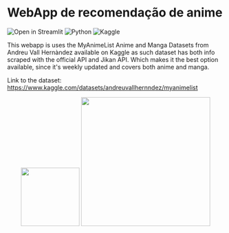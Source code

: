 # WebApp de recomendação de anime

![Open in Streamlit](https://static.streamlit.io/badges/streamlit_badge_red.svg)
![Python](https://img.shields.io/badge/Python-black?style=flat-square&logo=Python&logoColor=blue)
![Kaggle](https://img.shields.io/badge/Kaggle-black?style=flat-square&logo=kaggle&logoColor=blue)

This webapp is uses the MyAnimeList Anime and Manga Datasets from Andreu Vall Hernàndez
available on Kaggle as such dataset has both info scraped with the official API and Jikan API. 
Which makes it the best option available, since it's weekly updated and covers both anime and manga.

Link to the dataset: <https://www.kaggle.com/datasets/andreuvallhernndez/myanimelist>

<p align="center">
<img src="https://i.imgur.com/vEy5Zaq.png" height="136">
<img src="https://www.kaggle.com/static/images/logos/kaggle-logo-gray-300.png" width="300">
</p>
